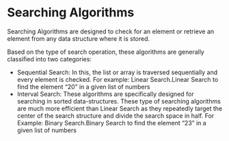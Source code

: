 # Searching Algorithms
Searching Algorithms are designed to check for an element or retrieve an element from any data structure where it is stored.

Based on the type of search operation, these algorithms are generally classified into two categories:
- Sequential Search: In this, the list or array is traversed sequentially and every element is checked. For example: Linear Search.Linear Search to find the element “20” in a given list of numbers
- Interval Search: These algorithms are specifically designed for searching in sorted data-structures. These type of searching algorithms are much more efficient than Linear Search as they repeatedly target the center of the search structure and divide the search space in half. For Example: Binary Search.Binary Search to find the element “23” in a given list of numbers
